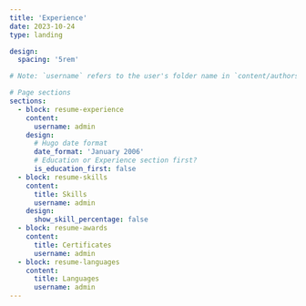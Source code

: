 ```yaml
---
title: 'Experience'
date: 2023-10-24
type: landing

design:
  spacing: '5rem'

# Note: `username` refers to the user's folder name in `content/authors/`

# Page sections
sections:
  - block: resume-experience
    content:
      username: admin
    design:
      # Hugo date format
      date_format: 'January 2006'
      # Education or Experience section first?
      is_education_first: false
  - block: resume-skills
    content:
      title: Skills
      username: admin
    design:
      show_skill_percentage: false
  - block: resume-awards
    content:
      title: Certificates
      username: admin
  - block: resume-languages
    content:
      title: Languages
      username: admin
---
```

